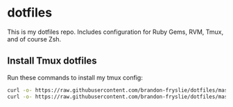 # dotfiles

This is my dotfiles repo.  Includes configuration for Ruby Gems, RVM, Tmux, and of course Zsh.

## Install Tmux dotfiles

Run these commands to install my tmux config:

```sh
curl -o- https://raw.githubusercontent.com/brandon-fryslie/dotfiles/master/tmux.osx.conf > ~/.tmux.conf
curl -o- https://raw.githubusercontent.com/brandon-fryslie/dotfiles/master/tmux.shared.conf > ~/.tmux.shared.conf
```

